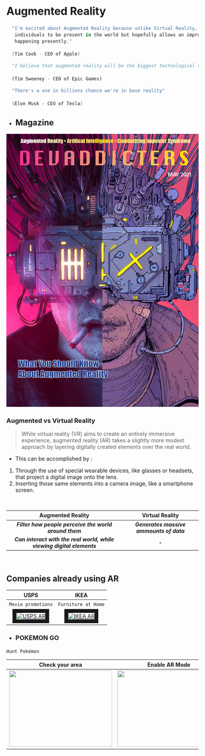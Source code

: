 # **Augmented Reality**

```kotlin
  "I'm excited about Augmented Reality because unlike Virtual Reality, which closes the world out, AR allows 
   individuals to be present in the world but hopefully allows an improvement on what's 
   happening presently."

  (Tim Cook - CEO of Apple)
```

```python
  "I believe that augmented reality will be the biggest technological revolution that happens in our lifetimes."

  (Tim Sweeney - CEO of Epic Games)
```

```scala
  "There's a one in billions chance we're in base reality"

  (Elon Musk - CEO of Tesla)
```


* ## Magazine

<img src="./images/DEVADDICTERS COVER.png" alt="DEVADDICTERS AR" />

<br />

### Augmented  vs  Virtual Reality

>While virtual reality (VR) aims to create an entirely immersive experience, augmented reality (AR) takes a slightly more modest approach by layering digitally created elements over the real world.
 * This can be accomplished by :
 1. Through the use of special wearable devices, like glasses or headsets, that project a digital image onto the lens.
 2. Inserting those same elements into a camera image, like a smartphone screen.

<br />

| Augmented Reality | Virtual Reality |
| :----------------------------------------------------: | :--------------------------------------: | 
| ***Filter how people perceive the world around them*** | ***Generates massive ammounts of data*** |
| ***Can interact with the real world, while viewing digital elements*** | ***-*** |

<br />

## Companies already using AR 

| __USPS__ | __IKEA__ |
| :--------: | :-------: |
|`Movie promotions` | `Furniture at Home` |
| <a href="https://youtu.be/1fT7z892HDM" target="_blank"><img src="http://img.youtube.com/vi/1fT7z892HDM/0.jpg" alt="USPS AR" width="540" height="360" border="10" /> | <a href="https://youtu.be/vDNzTasuYEw" target="_blank"><img src="http://img.youtube.com/vi/vDNzTasuYEw/0.jpg" alt="IKEA AR" width="540" height="360" border="10" /> |
 
* ### POKEMON GO
 `Hunt Pokémon`
 
 
 | Check your area | Enable AR Mode | Find the Pokémon | Throw the Poké ball |
 | :-------------: | :-------------------------------: | :-----------------: | :-------------------------------: |
 |<img src="https://d2duuy9yo5pldo.cloudfront.net/niantic/732eb797-4e78-41e0-ab4c-4598745e542e.png" width="270" height="200"/>|<img src="https://d2duuy9yo5pldo.cloudfront.net/niantic/5db24790-9919-4501-86d6-bb3b090c02d3.png" width="270" height="200"/> |<img src="https://d2duuy9yo5pldo.cloudfront.net/niantic/6e9924d3-59f0-447f-a3d7-c61401324429.jpg" width="270" height="200"/> |<img src="https://d2duuy9yo5pldo.cloudfront.net/niantic/cd164a0c-c5c1-4cd0-9efb-c68ccebb5c04.png" width="270" height="200"/> |
 
 <br />
